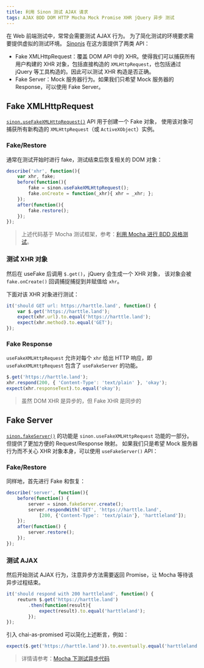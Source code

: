 ```yaml
---
title: 利用 Sinon 测试 AJAX 请求
tags: AJAX BDD DOM HTTP Mocha Mock Promise XHR jQuery 异步 测试
---
```


在 Web 前端测试中，常常会需要测试 AJAX 行为。
为了简化测试的环境要求需要提供虚拟的测试环境。
[Sinonjs][sinon] 在这方面提供了两类 API：

* Fake XMLHttpRequest：覆盖 DOM API 中的 XHR。使得我们可以捕获所有用户构建的 XHR 对象，包括直接构造的 `XMLHttpRequest`，也包括通过 jQuery 等工具构造的。因此可以测试 XHR 构造是否正确。
* Fake Server：Mock 服务器行为。如果我们只希望 Mock 服务器的 Response，可以使用 Fake Server。

<!--more-->

## Fake XMLHttpRequest

[`sinon.useFakeXMLHttpRequest()`][sinon-server] API 用于创建一个 Fake 对象，
使用该对象可捕获所有新构造的 `XMLHttpRequest`（或 `ActiveXObject`）实例。

### Fake/Restore

通常在测试开始时进行 fake，测试结束后恢复相关的 DOM 对象：

```javascript
describe('xhr', function(){
    var xhr, fake;
    before(function(){
        fake = sinon.useFakeXMLHttpRequest();
        fake.onCreate = function(_xhr){ xhr = _xhr; };
    });
    after(function(){
        fake.restore();
    });
});
```

> 上述代码基于 Mocha 测试框架，参考：[利用 Mocha 进行 BDD 风格测试][mocha-chai]。

### 测试 XHR 对象

然后在 useFake 后调用 `$.get()`，jQuery 会生成一个 XHR 对象，
该对象会被 `fake.onCreate()` 回调捕捉捕捉到并赋值给 `xhr`。

下面对该 XHR 对象进行测试：

```javascript
it('should GET url: https://harttle.land', function() {
    var $.get('https://harttle.land');
    expect(xhr.url).to.equal('https://harttle.land');
    expect(xhr.method).to.equal('GET');
});
```

### Fake Response

`useFakeXMLHttpRequest` 允许对每个 `xhr` 给出 HTTP 响应，即 `useFakeXMLHttpRequest` 包含了 `useFakeServer` 的功能。

```javascript
$.get('https://harttle.land');
xhr.respond(200, { 'Content-Type': 'text/plain' }, 'okay');
expect(xhr.responseText).to.equal('okay');
```

> 虽然 DOM XHR 是异步的，但 Fake XHR 是同步的

## Fake Server

[`sinon.fakeServer()`][sinon-server] 的功能是 `sinon.useFakeXMLHttpRequest` 功能的一部分。
但提供了更加方便的 Request/Response 映射。
如果我们只是希望 Mock 服务器行为而不关心 XHR 对象本身，可以使用 `useFakeServer()` API：

### Fake/Restore

同样地，首先进行 Fake 和恢复：

```javascript
describe('server', function(){
    before(function() {
        server = sinon.fakeServer.create();
        server.respondWith('GET', 'https://harttle.land', 
            [200, {'Content-Type': 'text/plain'}, 'harttleland']);
    });
    after(function() {
        server.restore();
    });
});
```

### 测试 AJAX

然后开始测试 AJAX 行为，注意异步方法需要返回 Promise，让 Mocha 等待该异步过程结束。

```javascript
it('should respond with 200 harttleland', function() {
    reuturn $.get('https://harttle.land')
        .then(function(result){
            expect(result).to.equal('harttleland');
        });
});
```

引入 chai-as-promised 可以简化上述断言，例如：

```javascript
expect($.get('https://harttle.land')).to.eventually.equal('harttleland');
```

> 详情请参考：[Mocha 下测试异步代码][async-test]

[async-test]: /2016/07/12/async-test-with-chai-as-promised.html
[sinon]: http://sinonjs.org/docs/
[mocha-chai]: /2016/06/23/mocha-chai-bdd.html
[sinon-server]: http://sinonjs.org/docs/#server
